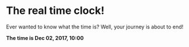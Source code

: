 # The real time clock!

Ever wanted to know what the time is? Well, your journey is about to end!

**The time is Dec 02, 2017, 10:00**